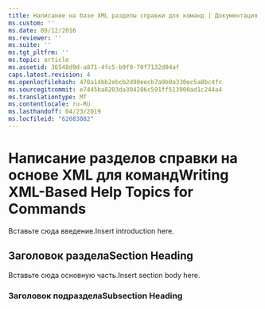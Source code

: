 ```yaml
---
title: Написание на базе XML разделы справки для команд | Документация Майкрософт
ms.custom: ''
ms.date: 09/12/2016
ms.reviewer: ''
ms.suite: ''
ms.tgt_pltfrm: ''
ms.topic: article
ms.assetid: 36548d9d-a871-4fc5-b9f9-70f7132d04af
caps.latest.revision: 4
ms.openlocfilehash: 470a14bb2ebcb2d90eecb7a9b0a330ec5a8bc4fc
ms.sourcegitcommit: e7445ba8203da304286c591ff513900ad1c244a4
ms.translationtype: MT
ms.contentlocale: ru-RU
ms.lasthandoff: 04/23/2019
ms.locfileid: "62083082"
---
```

# <a name="writing-xml-based-help-topics-for-commands"></a><span data-ttu-id="8a9b7-102">Написание разделов справки на основе XML для команд</span><span class="sxs-lookup"><span data-stu-id="8a9b7-102">Writing XML-Based Help Topics for Commands</span></span>

<span data-ttu-id="8a9b7-103">Вставьте сюда введение.</span><span class="sxs-lookup"><span data-stu-id="8a9b7-103">Insert introduction here.</span></span>

## <a name="section-heading"></a><span data-ttu-id="8a9b7-104">Заголовок раздела</span><span class="sxs-lookup"><span data-stu-id="8a9b7-104">Section Heading</span></span>

 <span data-ttu-id="8a9b7-105">Вставьте сюда основную часть.</span><span class="sxs-lookup"><span data-stu-id="8a9b7-105">Insert section body here.</span></span>

### <a name="subsection-heading"></a><span data-ttu-id="8a9b7-106">Заголовок подраздела</span><span class="sxs-lookup"><span data-stu-id="8a9b7-106">Subsection Heading</span></span>
